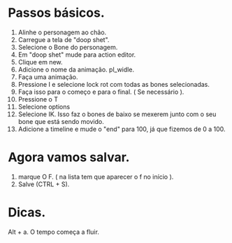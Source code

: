 # Passos básicos.

1. Alinhe o personagem ao chão.
2. Carregue a tela de "doop shet".
3. Selecione o Bone do personagem.
4. Em "doop shet" mude para action editor.
5. Clique em new.
6. Adicione o nome da animação. pl_widle.
7. Faça uma animação.
8. Pressione I e selecione lock rot com todas as bones selecionadas.
9. Faça isso para o começo e para o final. ( Se necessário ).
10. Pressione o T
11. Selecione options
12. Selecione IK. Isso faz o bones de baixo se mexerem junto com o seu bone que está sendo movido.
13. Adicione a timeline e mude o "end" para 100, já que fizemos de 0 a 100.

# Agora vamos salvar.
1. marque O F. ( na lista tem que aparecer o f no início ).
2. Salve (CTRL + S).

# Dicas.
Alt + a. O tempo começa a fluir.
